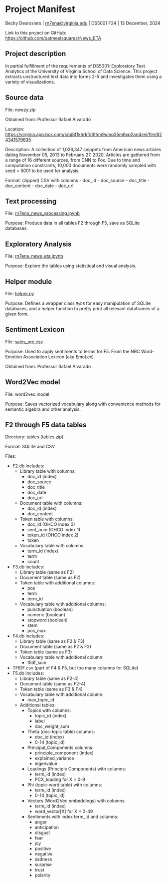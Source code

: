 # Project Manifest
Becky Desrosiers | rn7ena@virginia.edu | DS5001 F24 | 13 December, 2024

Link to this project on GitHub: https://github.com/oatmeelsquares/News_ETA

## Project description
In partial fulfillment of the requirements of DS5001: Exploratory Text Analytics at the University of Virginia School of Data Science. This project extracts unstructured text data into forms 2-5 and investigates them using a variety of visualizations.

## Source data
File: newzy.zip

Obtained from: Professor Rafael Alvarado

Location: https://virginia.app.box.com/s/bj8f1khrkfd6thm9umq35m6xp2an4zej/file/624341579635

Description: A collection of 1,026,347 snippets from American news articles dating November 05, 2013 to February 27, 2020. Articles are gathered from a range of 16 different sources, from CNN to Fox. Due to time and computation constraints, 10,000 documents were randomly sampled with seed = 5001 to be used for analysis.

Format: (zipped) CSV with columns
        - doc_id
        - doc_source
        - doc_title
        - doc_content
        - doc_date
        - doc_url
        
## Text processing
File: [rn7ena_news_processing.ipynb](https://github.com/oatmeelsquares/News_ETA/blob/main/rn7ena_news_processing.ipynb)

Purpose: Produce data in all tables F2 through F5, save as SQLite databases.

## Exploratory Analysis
File: [rn7ena_news_eta.ipynb](https://github.com/oatmeelsquares/News_ETA/blob/main/rn7ena_news_eta.ipynb)

Purpose: Explore the tables using statistical and visual analysis.

## Helper module
File: [helper.py](https://github.com/oatmeelsquares/News_ETA/blob/main/helper.py)

Purpose: Defines a wrapper class `MyDB` for easy manipulation of SQLite databases, and a helper function to pretty print all relevant dataframes of a given form.

## Sentiment Lexicon
File: [sales_nrc.csv](https://github.com/oatmeelsquares/News_ETA/blob/main/salex_nrc.csv)

Purpose: Used to apply sentiments to terms for F5. From the NRC Word-Emotion Association Lexicon (aka EmoLex).

Obtained from: Professor Rafael Alvarado

## Word2Vec model
File: word2vec.model

Purpose: Saves vectorized vocabulary along with convenience methods for semantic algebra and other analysis.

## F2 through F5 data tables
Directory: tables (tables.zip)

Format: SQLite and CSV

Files:
- F2.db includes:
    - Library table with columns:
        - doc_id (index)
        - doc_source
        - doc_title
        - doc_date
        - doc_url
    - Document table with columns:
        - doc_id (index)
        - doc_content
    - Token table with columns:
        - doc_id (OHCO index 0)
        - sent_num (OHCO index 1)
        - token_id (OHCO index 2)
        - token
    - Vocabulary table with columns:
        - term_id (index)
        - term
        - count
- F3.db includes:
    - Library table (same as F2)
    - Document table (same as F2)
    - Token table with additional columns:
        - pos
        - term
        - term_id
    - Vocabulary table with additional columns:
        - punctuation (boolean)
        - numeric (boolean)
        - stopword (boolean)
        - stem
        - pos_max
- F4.db includes:
    - Library table (same as F2 & F3)
    - Document table (same as F2 & F3)
    - Token table (same as F3)
    - Vocabulary table with additional column:
        - tfidf_sum
- TFIDF.csv (part of F4 & F5, but too many columns for SQLite)
- F5.db includes:
    - Library table (same as F2-4)
    - Document table (same as F2-4)
    - Token table (same as F3 & F4)
    - Vocabulary table with additional column:
        - max_topic_id
    - Additional tables:
        - Topics with columns:
            - topic_id (index)
            - label
            - doc_weight_sum
        - Theta (doc-topic table) columns:
            - doc_id (index)
            - 0-14 (topic_id)
        - Principal_Components columns:
            - principle_component (index)
            - explained_variance
            - eigenvalue
        - Loadings (Principle Components) with columns:
            - term_id (index)
            - PCX_loading for X = 0-9
        - Phi (topic-word table) with columns:
            - term_id (index)
            - 0-14 (topic_id)
        - Vectors (Word2Vec embeddings) with columns:
            - term_id (index)
            - word_vector\[X\] for X = 0-49
        - Sentiments with index term_id and columns:
            - anger
            - anticipation
            - disgust
            - fear
            - joy
            - positive
            - negative
            - sadness
            - surprise
            - trust
            - polarity
